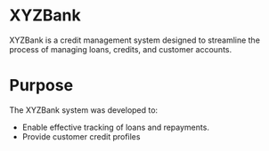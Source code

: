 # XYZBank
XYZBank is a credit management system designed to streamline the process of managing loans, credits, and customer accounts.

# Purpose
The XYZBank system was developed to:
- Enable effective tracking of loans and repayments.
- Provide customer credit profiles

